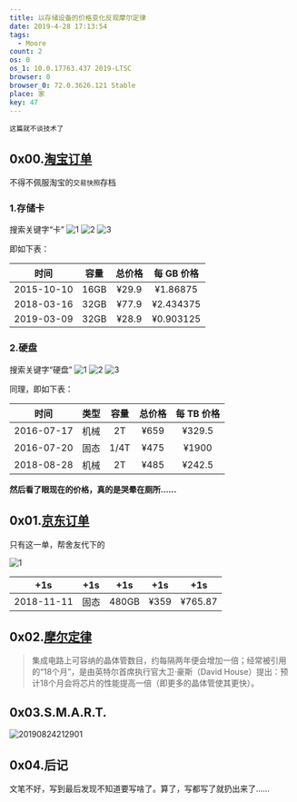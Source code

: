 ```yaml
---
title: 以存储设备的价格变化反观摩尔定律
date: 2019-4-28 17:13:54
tags:
  - Moore
count: 2
os: 0
os_1: 10.0.17763.437 2019-LTSC
browser: 0
browser_0: 72.0.3626.121 Stable
place: 家
key: 47
---
```

    这篇就不谈技术了
<!-- more -->

## 0x00.[淘宝订单](https://buyertrade.taobao.com/trade/itemlist/list_bought_items.htm)
不得不佩服淘宝的`交易快照`存档
### 1.存储卡
搜索关键字“卡”
![1](https://i1.yuangezhizao.cn/Win-10/20190428172156.png!webp)
![2](https://i1.yuangezhizao.cn/Win-10/20190428173029.png!webp)
![3](https://i1.yuangezhizao.cn/Win-10/20190428173340.png!webp)

即如下表：

时间 | 容量 | 总价格 | 每 GB 价格
:---: | :---: | :---: | :---:
2015-10-10 | 16GB | ¥29.9 | ¥1.86875
2018-03-16 | 32GB | ¥77.9 | ¥2.434375
2019-03-09 | 32GB | ¥28.9 | ¥0.903125

### 2.硬盘
搜索关键字“硬盘”
![1](https://i1.yuangezhizao.cn/Win-10/20190428173632.png!webp)
![2](https://i1.yuangezhizao.cn/Win-10/20190428173856.png!webp)
![3](https://i1.yuangezhizao.cn/Win-10/20190428174130.png!webp)

同理，即如下表：

时间 | 类型 | 容量 | 总价格 | 每 TB 价格
:---: | :---: | :---: | :---: | :---:
2016-07-17 | 机械 | 2T | ¥659 | ¥329.5
2016-07-20 | 固态 | 1/4T | ¥475 | ¥1900
2018-08-28 | 机械 | 2T | ¥485 | ¥242.5

**然后看了眼现在的价格，真的是哭晕在厕所……**

## 0x01.[京东订单](https://order.jd.com/center/list.action)
只有这一单，帮舍友代下的

![1](https://i1.yuangezhizao.cn/Win-10/20190428174627.png!webp)

+1s | +1s | +1s | +1s | +1s
:---: | :---: | :---: | :---: | :---:
2018-11-11 | 固态 | 480GB | ¥359 | ¥765.87

## 0x02.[摩尔定律](https://zh.wikipedia.org/wiki/摩尔定律)
> 集成电路上可容纳的晶体管数目，约每隔两年便会增加一倍；经常被引用的“18个月”，是由英特尔首席执行官大卫·豪斯（David House）提出：预计18个月会将芯片的性能提高一倍（即更多的晶体管使其更快）。

## 0x03.S.M.A.R.T.
![20190824212901](https://i1.yuangezhizao.cn/Win-10/20190824212901.jpg!webp)

## 0x04.后记
文笔不好，写到最后发现不知道要写啥了。算了，写都写了就扔出来了……
